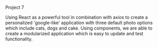 Project 7

Using React as a powerful tool in combination with axios to create a personalized 'google-like' application with three default photo options which include cats, dogs and cake. Using components, we are able to create a modularized application which is easy to update and test functionality. 